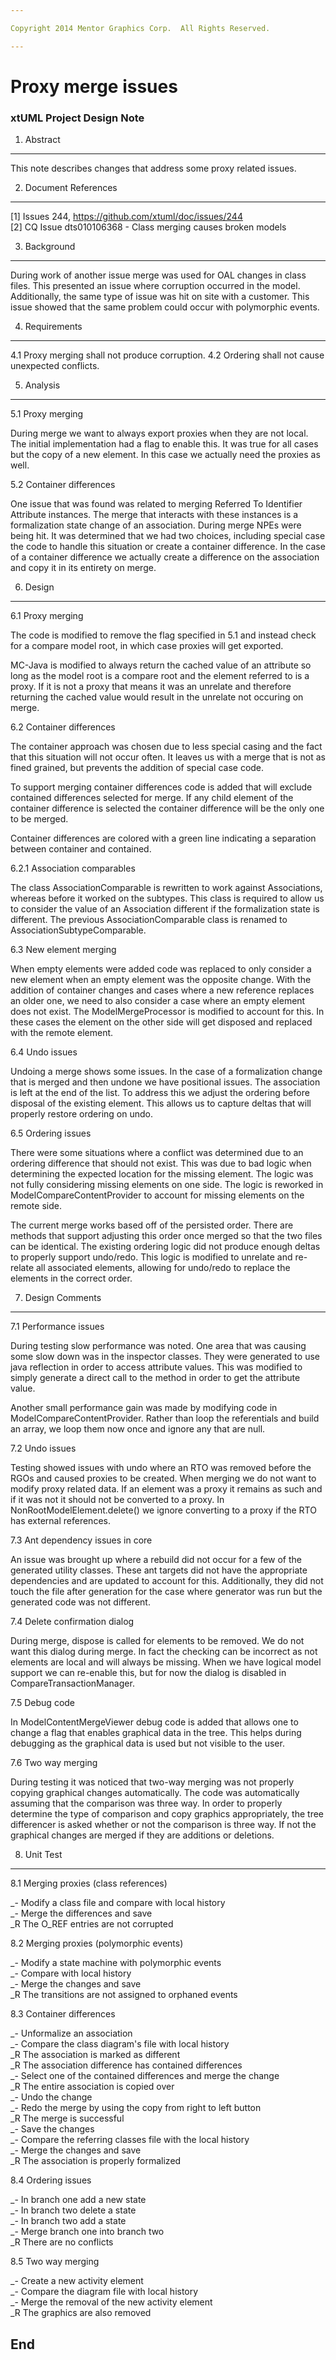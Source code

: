 ```yaml
---

Copyright 2014 Mentor Graphics Corp.  All Rights Reserved.

---
```


# Proxy merge issues
### xtUML Project Design Note


1. Abstract
-----------
This note describes changes that address some proxy related issues.

2. Document References
----------------------
[1] Issues 244, https://github.com/xtuml/doc/issues/244  
[2] CQ Issue dts010106368 - Class merging causes broken models   

3. Background
-------------
During work of another issue merge was used for OAL changes in class files.
This presented an issue where corruption occurred in the model.  Additionally,
the same type of issue was hit on site with a customer.  This issue showed that
the same problem could occur with polymorphic events.

4. Requirements
---------------
4.1 Proxy merging shall not produce corruption.
4.2 Ordering shall not cause unexpected conflicts.

5. Analysis
-----------
5.1 Proxy merging

During merge we want to always export proxies when they are not local.  The
initial implementation had a flag to enable this.  It was true for all cases but
the copy of a new element.  In this case we actually need the proxies as well.

5.2 Container differences

One issue that was found was related to merging Referred To Identifier Attribute
instances.  The merge that interacts with these instances is a formalization
state change of an association.  During merge NPEs were being hit.  It was
determined that we had two choices, including special case the code to handle 
this situation or create a container difference.  In the case of a container
difference we actually create a difference on the association and copy it in its
entirety on merge.  

6. Design
---------
6.1 Proxy merging   

The code is modified to remove the flag specified in 5.1 and instead check for a
compare model root, in which case proxies will get exported.

MC-Java is modified to always return the cached value of an attribute so long as
the model root is a compare root and the element referred to is a proxy.  If it
is not a proxy that means it was an unrelate and therefore returning the cached
value would result in the unrelate not occuring on merge.

6.2 Container differences

The container approach was chosen due to less special casing and the fact that
this situation will not occur often.  It leaves us with a merge that is not as
fined grained, but prevents the addition of special case code.

To support merging container differences code is added that will exclude
contained differences selected for merge.  If any child element of the container
difference is selected the container difference will be the only one to be
merged.

Container differences are colored with a green line indicating a separation
between container and contained.

6.2.1 Association comparables

The class AssociationComparable is rewritten to work against Associations,
whereas before it worked on the subtypes.  This class is required to allow us to
consider the value of an Association different if the formalization state is
different.  The previous AssociationComparable class is renamed to
AssociationSubtypeComparable.

6.3 New element merging

When empty elements were added code was replaced to only consider a new element
when an empty element was the opposite change.  With the addition of container
changes and cases where a new reference replaces an older one, we need to also
consider a case where an empty element does not exist.  The ModelMergeProcessor
is modified to account for this.  In these cases the element on the other side
will get disposed and replaced with the remote element.


6.4 Undo issues

Undoing a merge shows some issues.  In the case of a formalization change that
is merged and then undone we have positional issues.  The association is left at
the end of the list.  To address this we adjust the ordering before disposal of
the existing element.  This allows us to capture deltas that will properly
restore ordering on undo.

6.5 Ordering issues

There were some situations where a conflict was determined due to an ordering
difference that should not exist.  This was due to bad logic when determining
the expected location for the missing element.  The logic was not fully
considering missing elements on one side.  The logic is reworked in
ModelCompareContentProvider to account for missing elements on the remote side.

The current merge works based off of the persisted order.  There are methods
that support adjusting this order once merged so that the two files can be
identical.  The existing ordering logic did not produce enough deltas to
properly support undo/redo.  This logic is modified to unrelate and re-relate
all associated elements, allowing for undo/redo to replace the elements in the
correct order.

7. Design Comments
------------------
7.1 Performance issues

During testing slow performance was noted.  One area that was causing some slow
down was in the inspector classes.  They were generated to use java reflection
in order to access attribute values.  This was modified to simply generate a
direct call to the method in order to get the attribute value.

Another small performance gain was made by modifying code in
ModelCompareContentProvider.  Rather than loop the referentials and build an
array, we loop them now once and ignore any that are null.

7.2 Undo issues

Testing showed issues with undo where an RTO was removed before the RGOs and
caused proxies to be created.  When merging we do not want to modify proxy
related data.  If an element was a proxy it remains as such and if it was not it
should not be converted to a proxy.  In NonRootModelElement.delete() we ignore
converting to a proxy if the RTO has external references.

7.3 Ant dependency issues in core

An issue was brought up where a rebuild did not occur for a few of the generated
utility classes.  These ant targets did not have the appropriate dependencies
and are updated to account for this.  Additionally, they did not touch the file
after generation for the case where generator was run but the generated code
was not different.

7.4 Delete confirmation dialog

During merge, dispose is called for elements to be removed.  We do not want this
dialog during merge.  In fact the checking can be incorrect as not elements are
local and will always be missing.  When we have logical model support we can
re-enable this, but for now the dialog is disabled in CompareTransactionManager.

7.5 Debug code

In ModelContentMergeViewer debug code is added that allows one to change a flag
that enables graphical data in the tree.  This helps during debugging as the 
graphical data is used but not visible to the user.

7.6 Two way merging

During testing it was noticed that two-way merging was not properly copying
graphical changes automatically.  The code was automatically assuming that the
comparison was three way.  In order to properly determine the type of comparison
and copy graphics appropriately, the tree differencer is asked whether or not
the comparison is three way.  If not the graphical changes are merged if they
are additions or deletions. 

8. Unit Test
------------
8.1 Merging proxies (class references)

_- Modify a class file and compare with local history   
_- Merge the differences and save   
_R The O_REF entries are not corrupted   

8.2 Merging proxies (polymorphic events)

_- Modify a state machine with polymorphic events   
_- Compare with local history   
_- Merge the changes and save   
_R The transitions are not assigned to orphaned events    

8.3 Container differences

_- Unformalize an association   
_- Compare the class diagram's file with local history   
_R The association is marked as different    
_R The association difference has contained differences   
_- Select one of the contained differences and merge the change   
_R The entire association is copied over   
_- Undo the change   
_- Redo the merge by using the copy from right to left button   
_R The merge is successful   
_- Save the changes   
_- Compare the referring classes file with the local history   
_- Merge the changes and save   
_R The association is properly formalized   

8.4 Ordering issues

_- In branch one add a new state  
_- In branch two delete a state   
_- In branch two add a state   
_- Merge branch one into branch two     
_R There are no conflicts   
 

8.5 Two way merging
 
_- Create a new activity element   
_- Compare the diagram file with local history   
_- Merge the removal of the new activity element   
_R The graphics are also removed   

End
---

